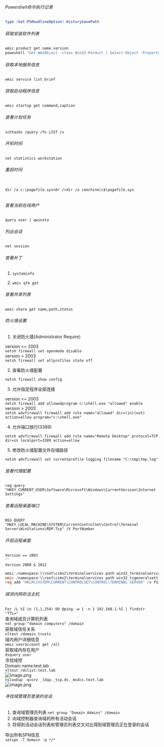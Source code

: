 <a name="iurdI"></a>
###### Powershell命令执行记录
```powershell
type (Get-PSReadlineOption).HistorySavePath
```
<a name="nvjPH"></a>
###### 获取安装软件列表
```powershell
wmic product get name,version
poweshell "Get-WmiObject -class Win32-Porduct | Select-Object -Property name,version
```
<a name="7dFUs"></a>
###### 获取本地服务信息
`wmic service list brief`
<a name="XSoTG"></a>
###### 获取启动程序信息
`wmic startup get command,caption`
<a name="idF1J"></a>
###### 查看计划任务
`schtasks /query /fo LIST /v`
<a name="9H4i8"></a>
###### 开机时间
`net statistics workstation`
<a name="reexi"></a>
###### 重启时间
<a name="JRwKT"></a>
###### <br />`dir /a c:\pagefile.sys<br />dir /a \machine\c$\pagefile.sys`
<a name="PHk2l"></a>
###### 查看当前在线用户
`query user | qwinsta`
<a name="I6Dye"></a>
###### 列出会话
`net session`
<a name="KNR5C"></a>
###### 查看补丁
  1. `systeminfo`

2. `wmic qfe get`
<a name="IVFoC"></a>
###### 查看共享列表
`wmic share get name,path,status`
<a name="bDeKc"></a>
###### 防火墙设置

1. 关闭防火墙(Administrator Require)

version <= 2003<br />`netsh firewall set openmode disable`<br />version > 2003<br />`netsh firewall set allprofiles state off`

2. 查看防火墙配置

`netsh firewall show config`

3. 允许指定程序全部连接

version <= 2003<br />`netsh firewall add allowedprogram c:\shell.exe "allowed" enable`<br />version > 2003<br />`netsh advfirewall firewall add rule name="allowed" dir=(in)(out) action=allow program="c:\shell.exe"`

4. 允许端口放行(3389)

`netsh advfirewall firewall add rule name="Remote Desktop" protocol=TCP dir=in localport=3389 action=allow`

5. 修改防火墙配置文件存储路径

`netsh advfirewall set currentprofile logging filename "C:\tmp\tmp.log"`
<a name="0u80w"></a>
###### 查看代理配置
`reg query "HKEY_CURRENT_USER\Software\Microsoft\Windows\CurrentVersion\Internet Settings"`
<a name="d3DqO"></a>
###### 查看远程桌面端口
`REG QUERY "HKEY_LOCAL_MACHINE\SYSTEM\CurrentControlSet\Control\Terminal Server\WinStations\RDP-Tcp" /V PortNumber`
<a name="aXFum"></a>
###### 开启远程桌面
`Version == 2003`<br />```<br />`Version 2008 & 2012`
```powershell
wmic /namespace:\\root\cimv2\terminalservices path win32_terminalservicesetting where (_CLASS !="") CALL setallowtsconnections 1
wmic /namespace:\\root\cimv2\terminalservices path win32_tsgeneralsetting where (TerminalName='RDP-Tcp') call setuserauthenticationrequired 1
reg add "HKLM\SYSTEM\CURRENT\CONTROLSET\CONTROL\TERMINAL SERVER" /v fSingSessionPerUser /t REG_DWORD /d 0 /f
```
<a name="8m0jV"></a>
###### 探测内网存活主机
`For /L %I in (1,1,254) DO @ping -w 1 -n 1 192.168.1.%I | findstr "TTL="`<br />查询域成员计算机列表<br />`net group "domain computers" /domain`<br />获取域信任关系<br />`nltest /domain_trusts`<br />域内用户详细信息<br />`wmic useraccount get /all`<br />获取域内存在用户<br />`dsquery user`<br />寻找域控<br />Domain name:test.lab<br />`nltest /dclist:test.lab`<br />![image.png](https://cdn.nlark.com/yuque/0/2021/png/12610959/1626970526447-d41bb520-521e-4a39-9107-8b4142207bf4.png#clientId=ud78b5e20-a7a8-4&from=paste&height=60&id=u2640c462&margin=%5Bobject%20Object%5D&name=image.png&originHeight=119&originWidth=800&originalType=binary&ratio=1&size=10078&status=done&style=none&taskId=ud5060bbb-6ae2-475d-baf1-97392459aeb&width=400)<br />`nslookup -q=srv _ldap._tcp.dc._msdcs.test.lab`<br />![image.png](https://cdn.nlark.com/yuque/0/2021/png/12610959/1626970550347-97abca2e-9b23-45f1-83ae-9248129262dc.png#clientId=ud78b5e20-a7a8-4&from=paste&height=147&id=uf091e427&margin=%5Bobject%20Object%5D&name=image.png&originHeight=294&originWidth=785&originalType=binary&ratio=1&size=18792&status=done&style=none&taskId=u5f694423-0c07-48e6-a598-1039bcab1c5&width=392.5)
<a name="yAW1d"></a>
###### 寻找域管理员登录的会话

1. 查询域管理员列表 `net group "Domain Admins" /domain`
1. 向域控制器查询域的所有活动会话
1. 将得到活动会话列表和管理员列表交叉对比得到域管理员正在登录的会话

导出所有SPN信息<br />`setspn -T domain -q */*`
